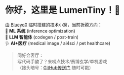 # 你好，这里是 LumenTiny！👋

由 [Blueyo0](https://github.com/blueyo0) 临时搭建的技术小窝，当前折腾方向：  
🧩 **ML 系统** (inference optimization)  
🔧 **LLM 智能体** (codegen / post-train)  
🩺 **AI+医疗** (medical image / ai4sci / pet healthcare) 

> 同好会客厅：  
> 写代码手酸了？来唠点技术/赛博玄学/单机游戏  
> （接头暗号：[GitHub传送门](https://github.com/blueyo0) 随时可戳）
